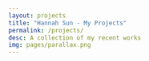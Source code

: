 ```yaml
---
layout: projects
title: "Hannah Sun - My Projects"
permalink: /projects/
desc: A collection of my recent works
img: pages/parallax.png
---
```

